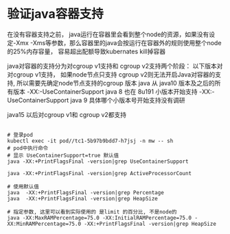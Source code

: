 # 验证java容器支持
在没有容器支持之前， java运行在容器里会看到整个node的资源，如果没有设定-Xmx -Xms等参数，那么容器里的java会按运行在容器外的规则使用整个node的25%内存容量， 容易超出配额导致kubernates kill掉容器

java对容器的支持分为对cgroup v1支持和 cgroup v2支持两个阶段：
以下版本对对cgroup v1支持， 如果node节点只支持 cgroup v2则无法开启Java对容器的支持, 所以需要先确定node节点支持的cgroup 版本
java 从 java10 版本及之后的所有版本 -XX:-UseContainerSupport
java 8 也在 8u191 小版本开始支持 -XX:-UseContainerSupport
java 9 具体哪个小版本号开始支持没有调研

java15 以后对cgroup v1和 cgroup v2都支持

```shell

# 登录pod
kubectl exec -it pod//tc1-5b97b9bdd7-h7jsj -n mw -- sh
# pod中执行命令
# 显示 UseContainerSupport=true 默认值
java -XX:+PrintFlagsFinal -version|grep UseContainerSupport

java -XX:+PrintFlagsFinal -version|grep ActiveProcessorCount

# 使用默认值
java  -XX:+PrintFlagsFinal -version|grep Percentage
java  -XX:+PrintFlagsFinal -version|grep HeapSize

# 指定参数, 这里可以看到实际使用的 是limit 的百分比, 不是node的
java -XX:MaxRAMPercentage=75.0 -XX:InitialRAMPercentage=75.0 -XX:MinRAMPercentage=75.0 -XX:+PrintFlagsFinal -version|grep HeapSize
```